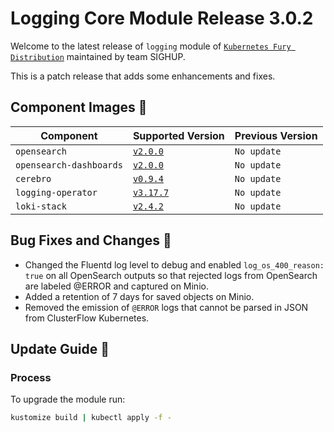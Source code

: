 # Logging Core Module Release 3.0.2

Welcome to the latest release of `logging` module of [`Kubernetes Fury Distribution`](https://github.com/sighupio/fury-distribution)
maintained by team SIGHUP.

This is a patch release that adds some enhancements and fixes.

## Component Images 🚢

| Component                | Supported Version                                                                                      | Previous Version |
|--------------------------|--------------------------------------------------------------------------------------------------------|------------------|
| `opensearch`             | [`v2.0.0`](https://github.com/opensearch-project/OpenSearch/releases/tag/2.0.0)                        | `No update`      |
| `opensearch-dashboards`  | [`v2.0.0`](https://github.com/opensearch-project/OpenSearch-Dashboards/releases/tag/2.0.0)             | `No update`      |
| `cerebro`                | [`v0.9.4`](https://github.com/lmenezes/cerebro/releases/tag/v0.9.4)                                    | `No update`      |
| `logging-operator`       | [`v3.17.7`](https://github.com/banzaicloud/logging-operator/releases/tag/3.17.7)                       | `No update`      |
| `loki-stack`             | [`v2.4.2`](https://github.com/grafana/loki/releases/tag/v2.4.2)                                        | `No update`      |

## Bug Fixes and Changes 🐛

- Changed the Fluentd log level to debug and enabled `log_os_400_reason: true` on all OpenSearch outputs so that rejected logs from OpenSearch are labeled @ERROR and captured on Minio.
- Added a retention of 7 days for saved objects on Minio.
- Removed the emission of `@ERROR` logs that cannot be parsed in JSON from ClusterFlow Kubernetes.

## Update Guide 🦮

### Process

To upgrade the module run:

```bash
kustomize build | kubectl apply -f -
```

